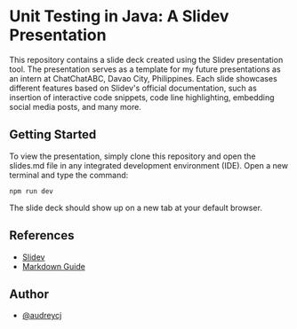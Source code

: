 # Unit Testing in Java: A Slidev Presentation

This repository contains a slide deck created using the Slidev presentation tool. The presentation serves as a template for my future presentations as an intern at ChatChatABC, Davao City, Philippines. Each slide showcases different features based on Slidev's official documentation, such as insertion of interactive code snippets, code line highlighting, embedding social media posts, and many more.



## Getting Started

To view the presentation, simply clone this repository and open the slides.md file in any integrated development environment (IDE). Open a new terminal and type the command:

```
npm run dev
```

The slide deck should show up on a new tab at your default browser.



## References

- [Slidev](https://sli.dev/)
- [Markdown Guide](https://www.markdownguide.org/)



## Author

- [@audreycj](https://github.com/audreycj)